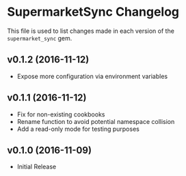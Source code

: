 SupermarketSync Changelog
=========================
This file is used to list changes made in each version of the `supermarket_sync` gem.

v0.1.2 (2016-11-12)
-------------------
- Expose more configuration via environment variables

v0.1.1 (2016-11-12)
-------------------
- Fix for non-existing cookbooks
- Rename function to avoid potential namespace collision
- Add a read-only mode for testing purposes

v0.1.0 (2016-11-09)
-------------------
- Initial Release
